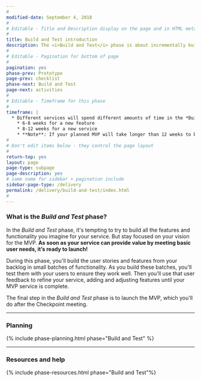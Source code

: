 ```yaml
---
#
modified-date: September 4, 2018
#
# Editable - Title and Description display on the page and in HTML meta tags
#
title: Build and Test introduction
description: The <i>Build and Test</i> phase is about incrementally building (and testing) the user stories and features you've identified for the MVP. Your goal is to launch the first working version of your service at the end of this phase.  
#
# Editable - Pagination for bottom of page
#
pagination: yes
phase-prev: Prototype
page-prev: checklist
phase-next: Build and Test
page-next: activities
#
# Editable - Timeframe for this phase
#
timeframe: |
  * Different services will spend different amounts of time in the *Build and Test* phase, depending on what the team plans to build as the MVP. In general, plan to spend
    * 6-8 weeks for a new feature
    * 8-12 weeks for a new service
    * **Note**: If your planned MVP will take longer than 12 weeks to build and test, you should reconsider the [scope of your MVP](/va-digital-service-handbook/resources/more/mvp-scope).
#
# Don't edit items below - they control the page layout
#
return-top: yes
layout: page
page-type: subpage
page-description: yes
# same name for sidebar + pagination include
sidebar-page-type: /delivery
permalink: /delivery/build-and-test/index.html
#
---
```


### What is the *Build and Test* phase?

In the *Build and Test* phase, it's tempting to try to build all the features and functionality you imagine for your service. But stay focused on your vision for the MVP. **As soon as your service can provide value by meeting basic user needs, it’s ready to launch!**

During this phase, you'll build the user stories and features from your backlog in small batches of functionality. As you build these batches, you'll test them with your users to ensure they work well. Then you'll use that user feedback to refine your service, adding and adjusting features until your MVP service is complete.

The final step in the *Build and Test* phase is to launch the MVP, which you'll do after the Checkpoint meeting.

<hr>

### Planning

{% include phase-planning.html phase="Build and Test" %}

<hr>

### Resources and help

{% include phase-resources.html phase="Build and Test"%}
<br/>
